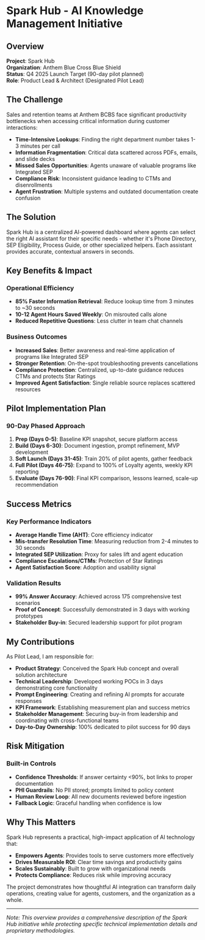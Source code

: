 # Spark Hub - AI Knowledge Management Initiative

## Overview
**Project**: Spark Hub  
**Organization**: Anthem Blue Cross Blue Shield  
**Status**: Q4 2025 Launch Target (90-day pilot planned)  
**Role**: Product Lead & Architect (Designated Pilot Lead)

## The Challenge
Sales and retention teams at Anthem BCBS face significant productivity bottlenecks when accessing critical information during customer interactions:

- **Time-Intensive Lookups**: Finding the right department number takes 1-3 minutes per call
- **Information Fragmentation**: Critical data scattered across PDFs, emails, and slide decks
- **Missed Sales Opportunities**: Agents unaware of valuable programs like Integrated SEP
- **Compliance Risk**: Inconsistent guidance leading to CTMs and disenrollments
- **Agent Frustration**: Multiple systems and outdated documentation create confusion

## The Solution
Spark Hub is a centralized AI-powered dashboard where agents can select the right AI assistant for their specific needs - whether it's Phone Directory, SEP Eligibility, Process Guide, or other specialized helpers. Each assistant provides accurate, contextual answers in seconds.

## Key Benefits & Impact

### Operational Efficiency
- **85% Faster Information Retrieval**: Reduce lookup time from 3 minutes to ~30 seconds
- **10-12 Agent Hours Saved Weekly**: On misrouted calls alone
- **Reduced Repetitive Questions**: Less clutter in team chat channels

### Business Outcomes
- **Increased Sales**: Better awareness and real-time application of programs like Integrated SEP
- **Stronger Retention**: On-the-spot troubleshooting prevents cancellations
- **Compliance Protection**: Centralized, up-to-date guidance reduces CTMs and protects Star Ratings
- **Improved Agent Satisfaction**: Single reliable source replaces scattered resources

## Pilot Implementation Plan

### 90-Day Phased Approach
1. **Prep (Days 0-5)**: Baseline KPI snapshot, secure platform access
2. **Build (Days 6-30)**: Document ingestion, prompt refinement, MVP development
3. **Soft Launch (Days 31-45)**: Train 20% of pilot agents, gather feedback
4. **Full Pilot (Days 46-75)**: Expand to 100% of Loyalty agents, weekly KPI reporting
5. **Evaluate (Days 76-90)**: Final KPI comparison, lessons learned, scale-up recommendation

## Success Metrics

### Key Performance Indicators
- **Average Handle Time (AHT)**: Core efficiency indicator
- **Mis-transfer Resolution Time**: Measuring reduction from 2-4 minutes to 30 seconds
- **Integrated SEP Utilization**: Proxy for sales lift and agent education
- **Compliance Escalations/CTMs**: Protection of Star Ratings
- **Agent Satisfaction Score**: Adoption and usability signal

### Validation Results
- **99% Answer Accuracy**: Achieved across 175 comprehensive test scenarios
- **Proof of Concept**: Successfully demonstrated in 3 days with working prototypes
- **Stakeholder Buy-in**: Secured leadership support for pilot program

## My Contributions

As Pilot Lead, I am responsible for:
- **Product Strategy**: Conceived the Spark Hub concept and overall solution architecture
- **Technical Leadership**: Developed working POCs in 3 days demonstrating core functionality
- **Prompt Engineering**: Creating and refining AI prompts for accurate responses
- **KPI Framework**: Establishing measurement plan and success metrics
- **Stakeholder Management**: Securing buy-in from leadership and coordinating with cross-functional teams
- **Day-to-Day Ownership**: 100% dedicated to pilot success for 90 days

## Risk Mitigation

### Built-in Controls
- **Confidence Thresholds**: If answer certainty <90%, bot links to proper documentation
- **PHI Guardrails**: No PII stored; prompts limited to policy content
- **Human Review Loop**: All new documents reviewed before ingestion
- **Fallback Logic**: Graceful handling when confidence is low

## Why This Matters

Spark Hub represents a practical, high-impact application of AI technology that:
- **Empowers Agents**: Provides tools to serve customers more effectively
- **Drives Measurable ROI**: Clear time savings and productivity gains
- **Scales Sustainably**: Built to grow with organizational needs
- **Protects Compliance**: Reduces risk while improving accuracy

The project demonstrates how thoughtful AI integration can transform daily operations, creating value for agents, customers, and the organization as a whole.

---

*Note: This overview provides a comprehensive description of the Spark Hub initiative while protecting specific technical implementation details and proprietary methodologies.*